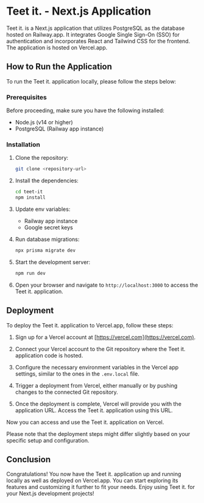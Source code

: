 # Teet it. - Next.js Application

Teet it. is a Next.js application that utilizes PostgreSQL as the database hosted on Railway.app. It integrates Google Single Sign-On (SSO) for authentication and incorporates React and Tailwind CSS for the frontend. The application is hosted on Vercel.app.

## How to Run the Application

To run the Teet it. application locally, please follow the steps below:

### Prerequisites

Before proceeding, make sure you have the following installed:

- Node.js (v14 or higher)
- PostgreSQL (Railway app instance)

### Installation

1. Clone the repository:

   ```bash
   git clone <repository-url>
   ```

2. Install the dependencies:

   ```bash
   cd teet-it
   npm install
   ```

3. Update env variables:

   - Railway app instance
   - Google secret keys

4. Run database migrations:

   ```bash
   npx prisma migrate dev
   ```

5. Start the development server:

   ```bash
   npm run dev
   ```

6. Open your browser and navigate to `http://localhost:3000` to access the Teet it. application.

## Deployment

To deploy the Teet it. application to Vercel.app, follow these steps:

1. Sign up for a Vercel account at [https://vercel.com](https://vercel.com).

2. Connect your Vercel account to the Git repository where the Teet it. application code is hosted.

3. Configure the necessary environment variables in the Vercel app settings, similar to the ones in the `.env.local` file.

4. Trigger a deployment from Vercel, either manually or by pushing changes to the connected Git repository.

5. Once the deployment is complete, Vercel will provide you with the application URL. Access the Teet it. application using this URL.

Now you can access and use the Teet it. application on Vercel.

Please note that the deployment steps might differ slightly based on your specific setup and configuration.

## Conclusion

Congratulations! You now have the Teet it. application up and running locally as well as deployed on Vercel.app. You can start exploring its features and customizing it further to fit your needs. Enjoy using Teet it. for your Next.js development projects!
